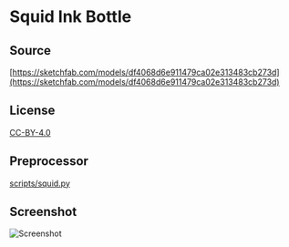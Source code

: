 # Squid Ink Bottle

## Source

[https://sketchfab.com/models/df4068d6e911479ca02e313483cb273d](https://sketchfab.com/models/df4068d6e911479ca02e313483cb273d)

## License

[CC-BY-4.0](https://creativecommons.org/licenses/by/4.0/)

## Preprocessor

[scripts/squid.py](../../scripts/squid.py)

## Screenshot

![Screenshot](screenshot.png)
